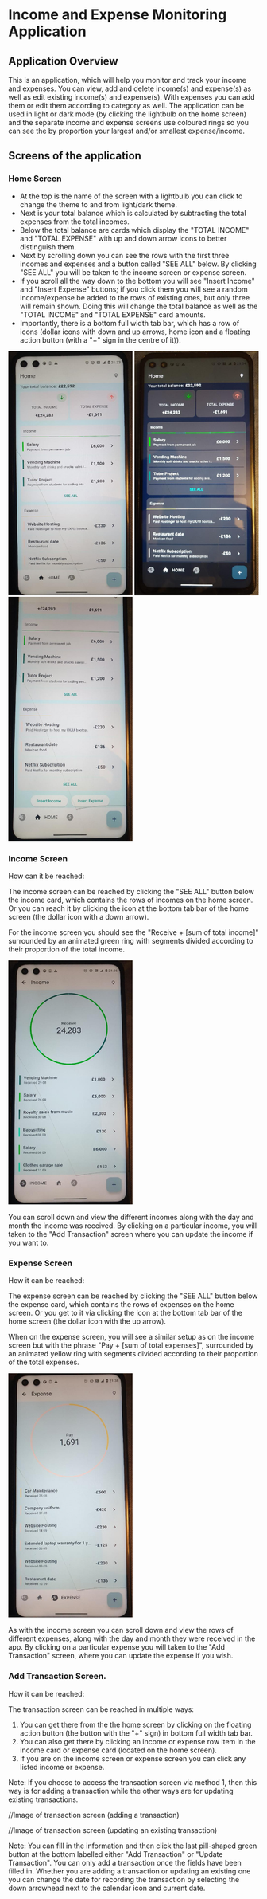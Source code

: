 # Income and Expense Monitoring Application

## Application Overview

  This is an application, which will help you monitor and track your income and expenses. You can view, add and delete income(s) and expense(s) as well as edit existing income(s) and expense(s). With expenses you can add them or edit them according to category as well. The application can be used in light or dark mode (by clicking the lightbulb on the home screen) and the separate income and expense screens use coloured rings so you can see the by proportion your largest and/or smallest expense/income. 

## Screens of the application

  ### Home Screen 

   -  At the top is the name of the screen with a lightbulb you can click to change the theme to and from light/dark theme.
   -  Next is your total balance which is calculated by subtracting the total expenses from the total incomes.
   -  Below the total balance are cards which display the "TOTAL INCOME" and "TOTAL EXPENSE" with up and down arrow icons to better distinguish them.
   -  Next by scrolling down you can see the rows with the first three incomes and expenses and a button called "SEE ALL" below. By clicking "SEE ALL" you will be taken to the income screen or expense screen.
   -  If you scroll all the way down to the bottom you will see "Insert Income" and "Insert Expense" buttons; if you click them you will see a random income/expense be added to the rows of existing ones, but only
      three will remain shown. Doing this will change the total balance as well as the "TOTAL INCOME" and "TOTAL EXPENSE" card amounts.
   -  Importantly, there is a bottom full width tab bar, which has a row of icons (dollar icons with down and up arrows, home icon and a floating action button (with a "+" sign in the centre of it)).

  
  <img src="https://github.com/MBANS8A1/Income_and_Expenses_Application/blob/4a5784f11ba9418ff2cd710eff106856734174e1/app/src/main/res/drawable/incexpense_photo1.png" alt="Home screen (light)" width ="250" height="490" >

   <img src="https://github.com/MBANS8A1/Income_and_Expenses_Application/blob/4a5784f11ba9418ff2cd710eff106856734174e1/app/src/main/res/drawable/incexpense_photo2.png" alt="Home screen (dark)" width ="250" height="490" >

   <img src="https://github.com/MBANS8A1/Income_and_Expenses_Application/blob/4a5784f11ba9418ff2cd710eff106856734174e1/app/src/main/res/drawable/incexpense_photo3.png" alt="Home screen (dark)" width ="250" height="490" >

  ### Income Screen
   How can it be reached:

   The income screen can be reached by clicking the "SEE ALL" button below the income card, which contains the rows of incomes on the home screen. Or you can reach it by clicking the icon at the bottom tab bar of the home screen (the dollar icon with a down arrow).

   For the income screen you should see the "Receive + [sum of total income]" surrounded by an animated green ring with segments divided according to their proportion of the total income.
    
   <img src="https://github.com/MBANS8A1/Income_and_Expenses_Application/blob/4a5784f11ba9418ff2cd710eff106856734174e1/app/src/main/res/drawable/incexpense_photo4.png" alt="Income Screen" width ="250" height="490" >


   You can scroll down and view the different incomes along with the day and month the income was received. By clicking on a particular income, you will taken to the "Add Transaction" screen where you can update    the income if you want to.


  ### Expense Screen
   
   How it can be reached:

   The expense screen can be reached by clicking the "SEE ALL" button below the expense card, which contains the rows of expenses on the home screen. Or you get to it via clicking the icon at the bottom tab bar     of the home screen (the dollar icon with the up arrow).

   When on the expense screen, you will see a similar setup as on the income screen but with the phrase "Pay + [sum of total expenses]", surrounded by an animated yellow ring with segments divided according to      their proportion of the total expenses.

   <img src="https://github.com/MBANS8A1/Income_and_Expenses_Application/blob/4a5784f11ba9418ff2cd710eff106856734174e1/app/src/main/res/drawable/incexpense_photo5.png" alt="Expense Screen" width ="250" height="490" >

   As with the income screen you can scroll down and view the rows of different expenses, along with the day and month they were received in the app. By clicking on a particular expense you will taken to the        "Add Transaction" screen, where you can update the expense if you wish.

  ### Add Transaction Screen.
    
   How it can be reached:

   The transaction screen can be reached in multiple ways:

   1. You can get there from the the home screen by clicking on the floating action button (the button with the "+" sign) in bottom full width tab bar.
   2. You can also get there by clicking an income or expense row item in the income card or expense card (located on the home screen).
   3. If you are on the income screen or expense screen you can click any listed income or expense.

   Note: If you choose to access the transaction screen via method 1, then this way is for adding a transaction while the other ways are for updating existing transactions.


   //Image of transaction screen (adding a transaction)

   //Image of transaction screen (updating an existing transaction)

   Note: You can fill in the information and then click the last pill-shaped green button at the bottom labelled either "Add Transaction" or "Update Transaction". You can only add a transaction once the fields
   have been filled in. Whether you are adding a transaction or updating an existing one you can change the date for recording the transaction by selecting the down arrowhead next to the calendar icon and           current date.
  

    

   

   

   

   
     

     
